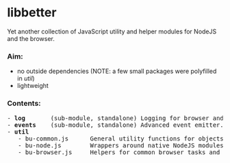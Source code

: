 # libbetter
Yet another collection of JavaScript utility and helper modules for NodeJS and the browser. 

### Aim:
 - no outside dependencies (NOTE: a few small packages were polyfilled in <i>util</i>)
 - lightweight

### Contents:
<pre>
- <b>log</b>       (sub-module, standalone) Logging for browser and terminal.
- <b>events</b>    (sub-module, standalone) Advanced event emitter.
- <b>util</b>
   - bu-common.js      General utility functions for objects, arrays, promises etc. Depends on <i>BetterLog</i>.
   - bu-node.js        Wrappers around native NodeJS modules. Extends bu-common. Depends on <i>BetterEvents</i>.
   - bu-browser.js     Helpers for common browser tasks and element manipulation. Extends <i>bu-common</i>.
</pre>


